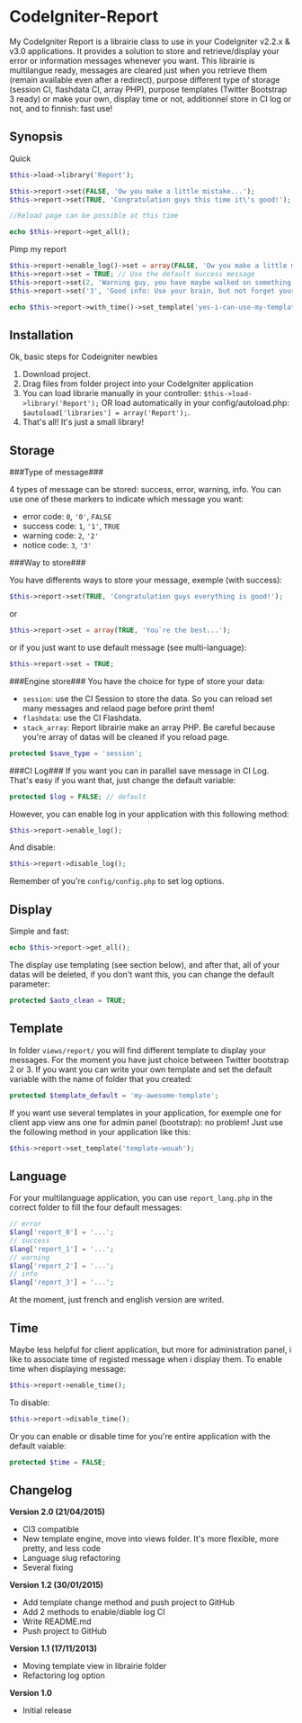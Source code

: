 CodeIgniter-Report
========================================

My CodeIgniter Report is a librairie class to use in your CodeIgniter v2.2.x & v3.0 applications. It provides a solution to store and retrieve/display your error or information messages whenever you want. This librairie is multilangue ready, messages are cleared just when you retrieve them (remain available even after a redirect), purpose different type of storage (session CI, flashdata CI, array PHP), purpose templates (Twitter Bootstrap 3 ready) or make your own, display time or not, additionnel store in CI log or not, and to finnish: fast use!

Synopsis
--------

Quick
```php
$this->load->library('Report');

$this->report->set(FALSE, 'Ow you make a little mistake...');
$this->report->set(TRUE, 'Congratulation guys this time it\'s good!');

//Reload page can be possible at this time

echo $this->report->get_all();
```

Pimp my report
```php
$this->report->enable_log()->set = array(FALSE, 'Ow you make a little mistake...');
$this->report->set = TRUE; // Use the default success message
$this->report->set(2, 'Warning guy, you have maybe walked on something')->disable_log();
$this->report->set('3', 'Good info: Use your brain, but not forget your heart');

echo $this->report->with_time()->set_template('yes-i-can-use-my-template')->get_all();
```

Installation
------------

Ok, basic steps for Codeigniter newbies

1. Download project.
2. Drag files from folder project into your CodeIgniter application
3. You can load librarie manually in your controller: `$this->load->library('Report');` OR load automatically in your config/autoload.php: `$autoload['libraries'] = array('Report');`.
4. That's all! It's just a small library!

Storage
-------

###Type of message###

4 types of message can be stored: success, error, warning, info. You can use one of these markers to indicate which message you want:

* error code:   `0`, `'0'`, `FALSE`
* success code: `1`, `'1'`, `TRUE`
* warning code: `2`, `'2'`
* notice code:  `3`, `'3'`

###Way to store###

You have differents ways to store your message, exemple (with success):
```php
$this->report->set(TRUE, 'Congratulation guys everything is good!');
```
or
```php
$this->report->set = array(TRUE, 'You`re the best...');
```
or if you just want to use default message (see multi-language):
```php
$this->report->set = TRUE;
```

###Engine store###
You have the choice for type of store your data:
* `session`: use the CI Session to store the data. So you can reload set many messages and relaod page before print them!
* `flashdata`: use the CI Flashdata.
* `stack_array`: Report librairie make an array PHP. Be careful because you're array of datas will be cleaned if you reload page.

```php
protected $save_type = 'session';
```

###CI Log###
If you want you can in parallel save message in CI Log. That's easy if you want that, just change the default variable:
```php
protected $log = FALSE; // default
```
However, you can enable log in your application with this following method:
```php
$this->report->enable_log();
```
And disable:
```php
$this->report->disable_log();
```
Remember of you're `config/config.php` to set log options.

Display
-------

Simple and fast:
```php
echo $this->report->get_all();
```
The display use templating (see section below), and after that, all of your datas will be deleted, if you don't want this, you can change the default parameter:
```php
protected $auto_clean = TRUE;
```

Template
--------
In folder `views/report/` you will find different template to display your messages. For the moment you have just choice between Twitter bootstrap 2 or 3. If you want you can write your own template and set the default variable with the name of folder that you created:
```php
protected $template_default = 'my-awesome-template';
```
If you want use several templates in your application, for exemple one for client app view ans one for admin panel (bootstrap): no problem!
Just use the following method in your application like this:
```php
$this->report->set_template('template-wouah');
```

Language
--------

For your multilanguage application, you can use `report_lang.php` in the correct folder to fill the four default messages:
```php
// error
$lang['report_0'] = '...';
// success
$lang['report_1'] = '...';
// warning
$lang['report_2'] = '...';
// info
$lang['report_3'] = '...';
```
At the moment, just french and english version are writed.

Time
----

Maybe less helpful for client application, but more for administration panel, i like to associate time of registed message when i display them. To enable time when displaying message: 
```php
$this->report->enable_time();
```
To disable:
```php
$this->report->disable_time();
```
Or you can enable or disable time for you're entire application with the default vaiable:
```php
protected $time = FALSE;
```

Changelog
---------

**Version 2.0 (21/04/2015)**
* CI3 compatible
* New template engine, move into views folder. It's more flexible, more pretty, and less code
* Language slug refactoring
* Several fixing

**Version 1.2 (30/01/2015)**
* Add template change method and push project to GitHub
* Add 2 methods to enable/diable log CI
* Write README.md
* Push project to GitHub

**Version 1.1 (17/11/2013)**
* Moving template view in librairie folder
* Refactoring log option

**Version 1.0**
* Initial release
